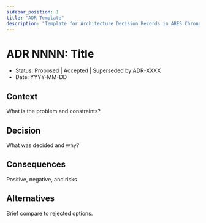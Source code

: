 ```yaml
---
sidebar_position: 1
title: "ADR Template"
description: "Template for Architecture Decision Records in ARES ChronoFabric"
---
```


# ADR NNNN: Title

- Status: Proposed | Accepted | Superseded by ADR-XXXX
- Date: YYYY-MM-DD

## Context
What is the problem and constraints?

## Decision
What was decided and why?

## Consequences
Positive, negative, and risks.

## Alternatives
Brief compare to rejected options.